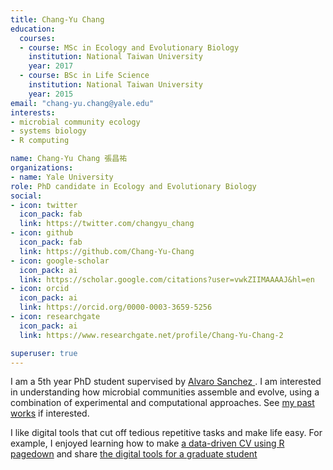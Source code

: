 ```yaml
---
title: Chang-Yu Chang
education:
  courses:
  - course: MSc in Ecology and Evolutionary Biology
    institution: National Taiwan University
    year: 2017
  - course: BSc in Life Science
    institution: National Taiwan University
    year: 2015
email: "chang-yu.chang@yale.edu"
interests:
- microbial community ecology
- systems biology
- R computing

name: Chang-Yu Chang 張昌祐
organizations:
- name: Yale University
role: PhD candidate in Ecology and Evolutionary Biology
social:
- icon: twitter
  icon_pack: fab
  link: https://twitter.com/changyu_chang
- icon: github
  icon_pack: fab
  link: https://github.com/Chang-Yu-Chang
- icon: google-scholar
  icon_pack: ai
  link: https://scholar.google.com/citations?user=vwkZIIMAAAAJ&hl=en
- icon: orcid
  icon_pack: ai
  link: https://orcid.org/0000-0003-3659-5256
- icon: researchgate
  icon_pack: ai
  link: https://www.researchgate.net/profile/Chang-Yu-Chang-2

superuser: true
---
```


I am a 5th year PhD student supervised by [Alvaro Sanchez ](http://www.sanchezlaboratory.com/). I am interested in understanding how microbial communities assemble and evolve, using a combination of experimental and computational approaches. See [my past works](/publication) if interested.

I like digital tools that cut off tedious repetitive tasks and make life easy. For example, I enjoyed learning how to make [a data-driven CV using R pagedown](/post/2019-11-03-data-driven-cv/) and share [the digital tools for a graduate student](/post/2020-08-11-digital-toolset)


